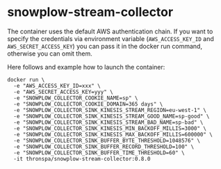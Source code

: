 # snowplow-stream-collector

The container uses the default AWS authentication chain.
If you want to specify the credentials via environment variable (`AWS_ACCESS_KEY_ID` and `AWS_SECRET_ACCESS_KEY`) 
you can pass it in the docker run command, otherwise you can omit them.

Here follows and example how to launch the container:

```
docker run \
  -e "AWS_ACCESS_KEY_ID=xxx" \
  -e "AWS_SECRET_ACCESS_KEY=yyy" \
  -e "SNOWPLOW_COLLECTOR_COOKIE_NAME=sp" \
  -e "SNOWPLOW_COLLECTOR_COOKIE_DOMAIN=365 days" \
  -e "SNOWPLOW_COLLECTOR_SINK_KINESIS_STREAM_REGION=eu-west-1" \
  -e "SNOWPLOW_COLLECTOR_SINK_KINESIS_STREAM_GOOD_NAME=sp-good" \
  -e "SNOWPLOW_COLLECTOR_SINK_KINESIS_STREAM_BAD_NAME=sp-bad" \
  -e "SNOWPLOW_COLLECTOR_SINK_KINESIS_MIN_BACKOFF_MILLIS=3000" \
  -e "SNOWPLOW_COLLECTOR_SINK_KINESIS_MAX_BACKOFF_MILLIS=600000" \
  -e "SNOWPLOW_COLLECTOR_SINK_BUFFER_BYTE_THRESHOLD=1048576" \
  -e "SNOWPLOW_COLLECTOR_SINK_BUFFER_RECORD_THRESHOLD=100" \
  -e "SNOWPLOW_COLLECTOR_SINK_BUFFER_TIME_THRESHOLD=60" \
  -it thronspa/snowplow-stream-collector:0.8.0
```


